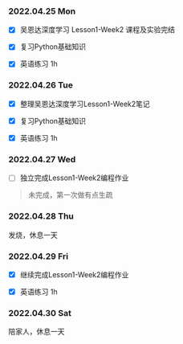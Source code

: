 ### 2022.04.25  Mon

- [x] 吴恩达深度学习 Lesson1-Week2 课程及实验完结
- [x] 复习Python基础知识
- [x] 英语练习 1h



### 2022.04.26  Tue

- [x] 整理吴恩达深度学习Lesson1-Week2笔记 

- [x] 复习Python基础知识
- [x] 英语练习 1h



### 2022.04.27  Wed

- [ ] 独立完成Lesson1-Week2编程作业 

> 未完成，第一次做有点生疏



### 2022.04.28  Thu

发烧，休息一天



### 2022.04.29  Fri

- [x] 继续完成Lesson1-Week2编程作业 

- [x] 英语练习 1h



### 2022.04.30  Sat

陪家人，休息一天